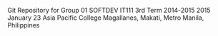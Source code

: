 Git Repository for Group 01 SOFTDEV IT111
3rd Term 2014-2015
2015 January 23
Asia Pacific College
Magallanes, Makati, Metro Manila, Philippines